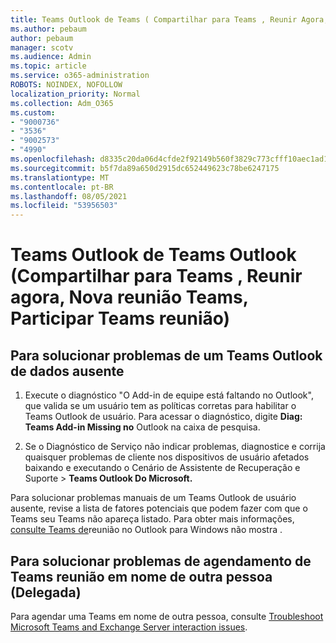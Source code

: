 ```yaml
---
title: Teams Outlook de Teams ( Compartilhar para Teams , Reunir Agora, Nova reunião Teams, Participar Teams reunião)
ms.author: pebaum
author: pebaum
manager: scotv
ms.audience: Admin
ms.topic: article
ms.service: o365-administration
ROBOTS: NOINDEX, NOFOLLOW
localization_priority: Normal
ms.collection: Adm_O365
ms.custom:
- "9000736"
- "3536"
- "9002573"
- "4990"
ms.openlocfilehash: d8335c20da06d4cfde2f92149b560f3829c773cfff10aec1ad160b95049f7139
ms.sourcegitcommit: b5f7da89a650d2915dc652449623c78be6247175
ms.translationtype: MT
ms.contentlocale: pt-BR
ms.lasthandoff: 08/05/2021
ms.locfileid: "53956503"
---
```

# <a name="teams-outlook-add-in-share-to-teams--meet-now-new-teams-meeting-join-teams-meeting"></a>Teams Outlook de Teams Outlook (Compartilhar para Teams , Reunir agora, Nova reunião Teams, Participar Teams reunião)

## <a name="to-troubleshoot-a-missing-teams-outlook-add-in"></a>Para solucionar problemas de um Teams Outlook de dados ausente

1. Execute o diagnóstico "O Add-in de equipe está faltando no Outlook", que valida se um usuário tem as políticas corretas para habilitar o Teams Outlook de usuário. Para acessar o diagnóstico, digite **Diag: Teams Add-in Missing no** Outlook na caixa de pesquisa.

1. Se o Diagnóstico de Serviço não indicar problemas, diagnostice e corrija quaisquer [](https://aka.ms/SaRA-TeamsAddInScenario)problemas de cliente nos dispositivos de usuário afetados baixando e executando o Cenário de Assistente de Recuperação e Suporte  >  **Teams Outlook Do Microsoft.**

Para solucionar problemas manuais de um Teams Outlook de usuário ausente, revise a lista de fatores potenciais que podem fazer com que o Teams seu Teams não apareça listado. Para obter mais informações, [consulte Teams de](/microsoftteams/teams-add-in-for-outlook#teams-meeting-add-in-in-outlook-for-windows-does-not-show)reunião no Outlook para Windows não mostra .

## <a name="to-troubleshoot-scheduling-a-teams-meeting-on-behalf-of-someone-else-delegate"></a>Para solucionar problemas de agendamento de Teams reunião em nome de outra pessoa (Delegada)

Para agendar uma Teams em nome de outra pessoa, consulte [Troubleshoot Microsoft Teams and Exchange Server interaction issues](/microsoftteams/troubleshoot/known-issues/teams-exchange-interaction-issue).
